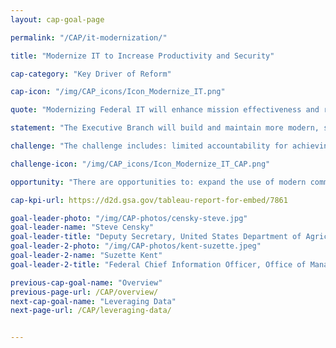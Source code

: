```yaml
---
layout: cap-goal-page

permalink: "/CAP/it-modernization/"

title: "Modernize IT to Increase Productivity and Security"

cap-category: "Key Driver of Reform"

cap-icon: "/img/CAP_icons/Icon_Modernize_IT.png"

quote: "Modernizing Federal IT will enhance mission effectiveness and reduce mission risks, driving sustained change in Federal technology, deployment, security, and service delivery."

statement: "The Executive Branch will build and maintain more modern, secure, and resilient information technology (IT) to enhance mission delivery and productivity – driving value by increasing efficiencies of Government IT spending while potentially reducing costs, increasing efficiencies, and enhancing citizen engagement and satisfaction with the services we provide."

challenge: "The challenge includes: limited accountability for achieving enterprise-wide outcomes that enhance IT service effectiveness and reduce cybersecurity risks; slow adoption of cutting edge commercial technologies due to onerous acquisition and authorization processes; and federal agencies employ patchwork network architectures and rely on legacy systems that are costly and difficult to secure and upgrade."

challenge-icon: "/img/CAP_icons/Icon_Modernize_IT_CAP.png"

opportunity: "There are opportunities to: expand the use of modern commercial technologies that are effective, economical, and secure; reduce the impact of cybersecurity risks by safeguarding IT systems, sensitive data, and networks; leverage common solutions and innovative practices to improve efficiency, increase security, and ultimately meet citizens’ needs."

cap-kpi-url: https://d2d.gsa.gov/tableau-report-for-embed/7861

goal-leader-photo: "/img/CAP-photos/censky-steve.jpg"
goal-leader-name: "Steve Censky"
goal-leader-title: "Deputy Secretary, United States Department of Agriculture"
goal-leader-2-photo: "/img/CAP-photos/kent-suzette.jpeg"
goal-leader-2-name: "Suzette Kent"
goal-leader-2-title: "Federal Chief Information Officer, Office of Management and Budget"

previous-cap-goal-name: "Overview"
previous-page-url: /CAP/overview/
next-cap-goal-name: "Leveraging Data"
next-page-url: /CAP/leveraging-data/


---  
```

